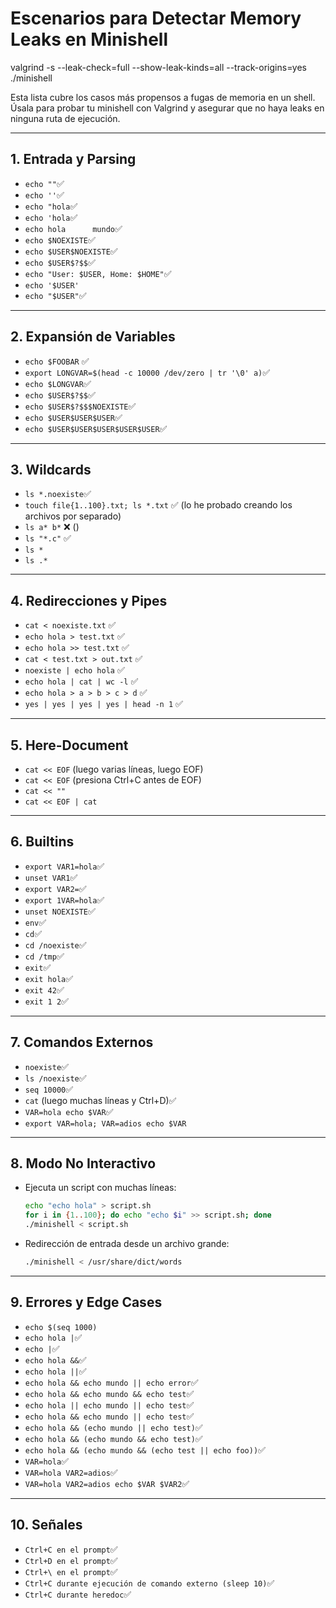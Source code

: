 # Escenarios para Detectar Memory Leaks en Minishell

valgrind -s --leak-check=full --show-leak-kinds=all --track-origins=yes ./minishell

Esta lista cubre los casos más propensos a fugas de memoria en un shell. Úsala para probar tu minishell con Valgrind y asegurar que no haya leaks en ninguna ruta de ejecución.

---

## 1. Entrada y Parsing

- `echo ""`✅
- `echo ''`✅
- `echo "hola`✅
- `echo 'hola`✅
- `echo hola      mundo`✅
- `echo $NOEXISTE`✅
- `echo $USER$NOEXISTE`✅
- `echo $USER$?$$`✅
- `echo "User: $USER, Home: $HOME"`✅
- `echo '$USER'`
- `echo "$USER"`✅

---

## 2. Expansión de Variables

- `echo $FOOBAR` ✅
- `export LONGVAR=$(head -c 10000 /dev/zero | tr '\0' a)`✅
- `echo $LONGVAR`✅
- `echo $USER$?$$`✅
- `echo $USER$?$$$NOEXISTE`✅
- `echo $USER$USER$USER`✅
- `echo $USER$USER$USER$USER$USER`✅

---

## 3. Wildcards

- `ls *.noexiste`✅
- `touch file{1..100}.txt; ls *.txt` ✅ (lo he probado creando los archivos por separado)
- `ls a* b*` ❌ ()
- `ls "*.c"` ✅
- `ls *`
- `ls .*`

---

## 4. Redirecciones y Pipes

- `cat < noexiste.txt` ✅
- `echo hola > test.txt` ✅
- `echo hola >> test.txt` ✅
- `cat < test.txt > out.txt` ✅
- `noexiste | echo hola` ✅
- `echo hola | cat | wc -l` ✅
- `echo hola > a > b > c > d` ✅
- `yes | yes | yes | yes | head -n 1` ✅

---

## 5. Here-Document

- `cat << EOF` (luego varias líneas, luego EOF)
- `cat << EOF` (presiona Ctrl+C antes de EOF)
- `cat << ""`
- `cat << EOF | cat`

---

## 6. Builtins

- `export VAR1=hola`✅
- `unset VAR1`✅
- `export VAR2=`✅
- `export 1VAR=hola`✅
- `unset NOEXISTE`✅
- `env`✅
- `cd`✅
- `cd /noexiste`✅
- `cd /tmp`✅
- `exit`✅
- `exit hola`✅
- `exit 42`✅
- `exit 1 2`✅

---

## 7. Comandos Externos

- `noexiste`✅
- `ls /noexiste`✅
- `seq 10000`✅
- `cat` (luego muchas líneas y Ctrl+D)✅
- `VAR=hola echo $VAR`✅
- `export VAR=hola; VAR=adios echo $VAR`

---

## 8. Modo No Interactivo

- Ejecuta un script con muchas líneas:
  ```sh
  echo "echo hola" > script.sh
  for i in {1..100}; do echo "echo $i" >> script.sh; done
  ./minishell < script.sh
  ```
- Redirección de entrada desde un archivo grande:
  ```sh
  ./minishell < /usr/share/dict/words
  ```

---

## 9. Errores y Edge Cases

- `echo $(seq 1000)`
- `echo hola |`✅
- `echo |`✅
- `echo hola &&`✅
- `echo hola ||`✅
- `echo hola && echo mundo || echo error`✅
- `echo hola && echo mundo && echo test`✅
- `echo hola || echo mundo || echo test`✅
- `echo hola && echo mundo || echo test`✅
- `echo hola && (echo mundo || echo test)`✅
- `echo hola && (echo mundo && echo test)`✅
- `echo hola && (echo mundo && (echo test || echo foo))`✅
- `VAR=hola`✅
- `VAR=hola VAR2=adios`✅
- `VAR=hola VAR2=adios echo $VAR $VAR2`✅

---

## 10. Señales

- `Ctrl+C en el prompt`✅
- `Ctrl+D en el prompt`✅
- `Ctrl+\ en el prompt`✅
- `Ctrl+C durante ejecución de comando externo (sleep 10)`✅
- `Ctrl+C durante heredoc`✅
